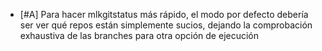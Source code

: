 - [#A] Para hacer mlkgitstatus más rápido, el modo por defecto debería ser ver qué repos están simplemente sucios, dejando la comprobación exhaustiva de las branches para otra opción de ejecución